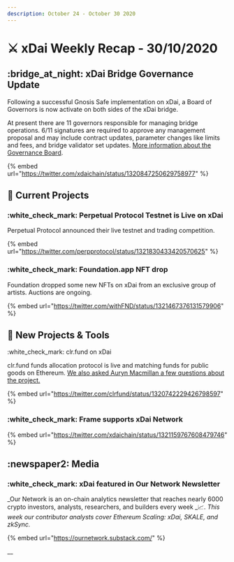 ```yaml
---
description: October 24 - October 30 2020
---
```


# ⚔️ xDai Weekly Recap - 30/10/2020

## :bridge\_at\_night: xDai Bridge Governance Update&#x20;

Following a successful Gnosis Safe implementation on xDai, a Board of Governors is now activate on both sides of the xDai bridge.&#x20;

At present there are 11 governors responsible for managing bridge operations. 6/11 signatures are required to approve any management proposal and may include contract updates, parameter changes like limits and fees, and bridge validator set updates. [More information about the Governance Board](../../../faqs/bridges-xdai-bridge-and-omnibridge.md#what-is-the-bridge-governance-board).

{% embed url="https://twitter.com/xdaichain/status/1320847250629758977" %}

## :office: Current Projects

### :white\_check\_mark: Perpetual Protocol Testnet is Live on xDai

Perpetual Protocol announced their live testnet and trading competition.

{% embed url="https://twitter.com/perpprotocol/status/1321830433420570625" %}

### :white\_check\_mark: Foundation.app NFT drop&#x20;

Foundation dropped some new NFTs on xDai from an exclusive group of artists. Auctions are ongoing.

{% embed url="https://twitter.com/withFND/status/1321467376131579906" %}

## :butterfly: New Projects & Tools

:white\_check\_mark: clr.fund on xDai&#x20;

clr.fund funds allocation protocol is live and matching funds for public goods on Ethereum. [We also asked Auryn Macmillan a few questions about the project.](../../../project-spotlights/clr-fund.md)

{% embed url="https://twitter.com/clrfund/status/1320742229426798597" %}

### :white\_check\_mark: Frame supports xDai Network

{% embed url="https://twitter.com/xdaichain/status/1321159767608479746" %}

## :newspaper2: Media

### :white\_check\_mark: xDai featured in Our Network Newsletter

_Our Network is an on-chain analytics newsletter that reaches nearly 6000 crypto investors, analysts, researchers, and builders every week _📈. _This week our contributor analysts cover Ethereum Scaling: xDai, SKALE, and zkSync._

{% embed url="https://ournetwork.substack.com/" %}

__

